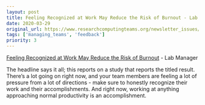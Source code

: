 ```yaml
---
layout: post
title: Feeling Recognized at Work May Reduce the Risk of Burnout - Lab Manager
date: 2020-03-29
original_url: https://www.researchcomputingteams.org/newsletter_issues/0017
tags: ['managing_teams', 'feedback']
priority: 3
---
```


<!-- markdownlint-disable MD033 -->
<!-- markdownlint-disable MD041 -->
<!-- markdownlint-disable MD049 -->

[Feeling Recognized at Work May Reduce the Risk of Burnout](https://www.labmanager.com/news/feeling-recognized-at-work-may-reduce-the-risk-of-burnout-22024) - Lab Manager

The headline says it all; this reports on a study that reports the titled result.  There’s a lot going on right now, and your team members are feeling a lot of pressure from a lot of directions - make sure to honestly recognize their work and their accomplishments.  And right now, working at anything approaching normal productivity is an accomplishment.

